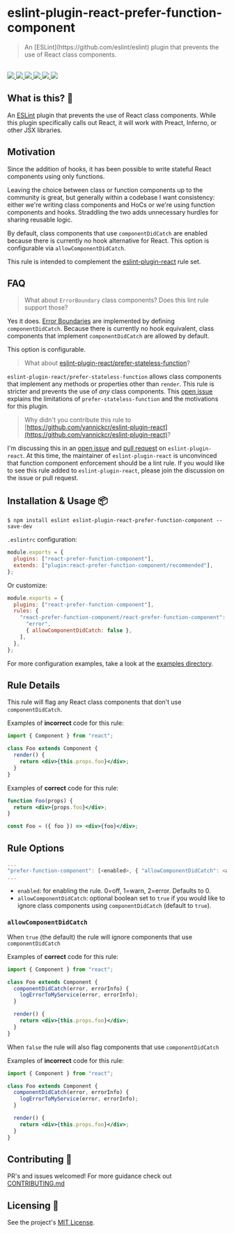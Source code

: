 # eslint-plugin-react-prefer-function-component

<blockquote>An [ESLint](https://github.com/eslint/eslint) plugin that prevents the use of React class components.</blockquote>

<br />

<a href="https://www.npmjs.com/package/eslint-plugin-react-prefer-function-component">
  <img src="https://img.shields.io/npm/v/eslint-plugin-react-prefer-function-component.svg">
</a>
<a href="https://github.com/tatethurston/eslint-plugin-react-prefer-function-component/blob/master/LICENSE">
  <img src="https://img.shields.io/npm/l/eslint-plugin-react-prefer-function-component.svg">
</a>
<a href="https://bundlephobia.com/result?p=eslint-plugin-react-prefer-function-component">
  <img src="https://img.shields.io/bundlephobia/minzip/eslint-plugin-react-prefer-function-component">
</a>
<a href="https://www.npmjs.com/package/eslint-plugin-react-prefer-function-component">
  <img src="https://img.shields.io/npm/dy/eslint-plugin-react-prefer-function-component.svg">
</a>
<a href="https://github.com/tatethurston/eslint-plugin-react-prefer-function-component/actions/workflows/ci.yml">
  <img src="https://github.com/tatethurston/eslint-plugin-react-prefer-function-component/actions/workflows/ci.yml/badge.svg">
</a>
<a href="https://codecov.io/gh/tatethurston/eslint-plugin-react-prefer-function-component">
  <img src="https://img.shields.io/codecov/c/github/tatethurston/eslint-plugin-react-prefer-function-component/main.svg?style=flat-square">
</a>

## What is this? 🧐

An [ESLint](https://github.com/eslint/eslint) plugin that prevents the use of React class components. While this plugin specifically calls out React, it will work with Preact, Inferno, or other JSX libraries.

## Motivation

Since the addition of hooks, it has been possible to write stateful React components
using only functions.

Leaving the choice between class or function components up to the community is great, but generally within a codebase I want consistency: either we're writing class components and HoCs or we're using function components and hooks. Straddling the two adds unnecessary hurdles for sharing reusable logic.

By default, class components that use `componentDidCatch` are enabled because there is currently no hook alternative for React. This option is configurable via `allowComponentDidCatch`.

This rule is intended to complement the [eslint-plugin-react](https://github.com/yannickcr/eslint-plugin-react) rule set.

## FAQ

> What about `ErrorBoundary` class components? Does this lint rule support those?

Yes it does. [Error Boundaries](https://reactjs.org/docs/error-boundaries.html) are implemented by defining `componentDidCatch`. Because there is currently no hook equivalent, class components that implement `componentDidCatch` are allowed by default.

This option is configurable.

> What about [eslint-plugin-react/prefer-stateless-function](https://github.com/yannickcr/eslint-plugin-react/blob/master/docs/rules/prefer-stateless-function.md)?

`eslint-plugin-react/prefer-stateless-function` allows class components that implement any methods or properties other than `render`. This rule is stricter and prevents the use of _any_ class components. This [open issue](https://github.com/jsx-eslint/eslint-plugin-react/issues/2860) explains the limitations of `prefer-stateless-function` and the motivations for this plugin.

> Why didn't you contribute this rule to [https://github.com/yannickcr/eslint-plugin-react](https://github.com/yannickcr/eslint-plugin-react)?

I'm discussing this in an [open issue](https://github.com/yannickcr/eslint-plugin-react/issues/2860#issuecomment-819784530) and [pull request](https://github.com/yannickcr/eslint-plugin-react/pull/3040) on `eslint-plugin-react`. At this time, the maintainer of `eslint-plugin-react` is unconvinced that function component enforcement should be a lint rule. If you would like to see this rule added to `eslint-plugin-react`, please join the discussion on the issue or pull request.

## Installation & Usage 📦

```
$ npm install eslint eslint-plugin-react-prefer-function-component --save-dev
```

`.eslintrc` configuration:

```js
module.exports = {
  plugins: ["react-prefer-function-component"],
  extends: ["plugin:react-prefer-function-component/recommended"],
};
```

Or customize:

```js
module.exports = {
  plugins: ["react-prefer-function-component"],
  rules: {
    "react-prefer-function-component/react-prefer-function-component": [
      "error",
      { allowComponentDidCatch: false },
    ],
  },
};
```

For more configuration examples, take a look at the [examples directory](https://github.com/tatethurston/eslint-plugin-react-prefer-function-component/tree/main/examples).

## Rule Details

This rule will flag any React class components that don't use `componentDidCatch`.

Examples of **incorrect** code for this rule:

```jsx
import { Component } from "react";

class Foo extends Component {
  render() {
    return <div>{this.props.foo}</div>;
  }
}
```

Examples of **correct** code for this rule:

```jsx
function Foo(props) {
  return <div>{props.foo}</div>;
}
```

```jsx
const Foo = ({ foo }) => <div>{foo}</div>;
```

## Rule Options

```js
...
"prefer-function-component": [<enabled>, { "allowComponentDidCatch": <allowComponentDidCatch> }]
...
```

- `enabled`: for enabling the rule. 0=off, 1=warn, 2=error. Defaults to 0.
- `allowComponentDidCatch`: optional boolean set to `true` if you would like to ignore class components using `componentDidCatch` (default to `true`).

### `allowComponentDidCatch`

When `true` (the default) the rule will ignore components that use `componentDidCatch`

Examples of **correct** code for this rule:

```jsx
import { Component } from "react";

class Foo extends Component {
  componentDidCatch(error, errorInfo) {
    logErrorToMyService(error, errorInfo);
  }

  render() {
    return <div>{this.props.foo}</div>;
  }
}
```

When `false` the rule will also flag components that use `componentDidCatch`

Examples of **incorrect** code for this rule:

```jsx
import { Component } from "react";

class Foo extends Component {
  componentDidCatch(error, errorInfo) {
    logErrorToMyService(error, errorInfo);
  }

  render() {
    return <div>{this.props.foo}</div>;
  }
}
```

## Contributing 👫

PR's and issues welcomed! For more guidance check out [CONTRIBUTING.md](https://github.com/tatethurston/eslint-plugin-react-prefer-function-component/blob/master/CONTRIBUTING.md)

## Licensing 📃

See the project's [MIT License](https://github.com/tatethurston/eslint-plugin-react-prefer-function-component/blob/master/LICENSE).
